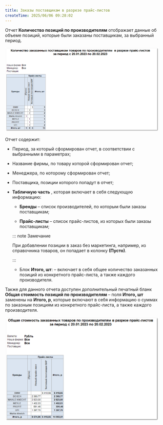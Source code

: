 ```yaml
---
title: Заказы поставщикам в разрезе прайс-листов
createTime: 2025/06/06 09:28:02
---
```

Отчет **Количество позиций по производителям** отображает данные об объеме позиций, которые были заказаны поставщикам, за выбранный период.

![](../../../assets/work/three/131.png)

Отчет содержит:

- Период, за который сформирован отчет, в соответствии с выбранными в параметрах;

- Название фирмы, по товару которой сформирован отчет;

- Менеджера, по которому сформирован отчет;

- Поставщика, позиции которого попадут в отчет;

- **Табличную часть** , которая включает в себя следующую информацию:

    - **Бренды** – список производителей, по которым были заказы поставщикам;

    - **Прайс-листы** – список прайс-листов, из которых были заказы поставщикам;

    ::: note Замечание

    При добавлении позиции в заказ без маркетинга, например, из справочника товаров, он попадает в колонку **(Пусто)**.

    :::

    - Блок **Итого, шт**: – включает в себя общее количество заказанных позиций из конкретного прайс-листа, а также каждого производителя.

Также для данного отчета доступен дополнительный печатный бланк **Общая стоимость позиций по производителям** – поля **Итого, шт** заменены на **Итого, р**, которые включают в себя информацию о суммах по заказным позициям из конкретного прайс-листа, а также каждого производителя.

![](../../../assets/work/three/132.png)